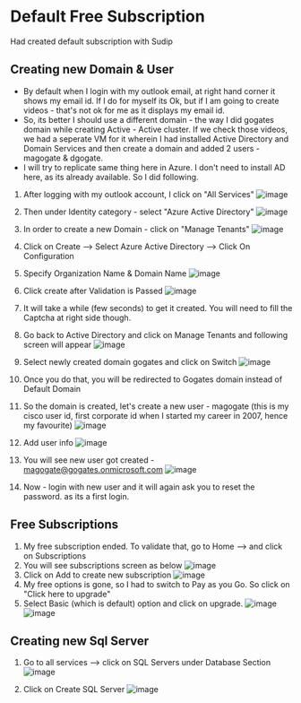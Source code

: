 # Default Free Subscription
Had created default subscription with Sudip
## Creating new Domain & User
- By default when I login with my outlook email, at right hand corner it shows my email id. If I do for myself its Ok, but if I am going to create videos - that's not ok for me as it displays my email id.
- So, its better I should use a different domain - the way I did gogates domain while creating Active - Active cluster. If we check those videos, we had a seperate VM for it wherein I had installed Active Directory and Domain Services and then create a domain and added 2 users - magogate & dgogate.
- I will try to replicate same thing here in Azure. I don't need to install AD here, as its already available. So I did following.
1. After logging with my outlook account, I click on "All Services"
![image](https://user-images.githubusercontent.com/45523211/176974067-3c2cc56f-2d69-4aba-aa38-4bba5b0a5710.png )

2. Then under Identity category - select "Azure Active Directory"
![image](https://user-images.githubusercontent.com/45523211/176974114-ce74a3c7-b7d0-42c5-8989-41458cf00dff.png )

3. In order to create a new Domain - click on "Manage Tenants"
![image](https://user-images.githubusercontent.com/45523211/176974155-8380edba-dae1-42af-a417-c44efef3d8c4.png )

4. Click on Create --> Select Azure Active Directory --> Click On Configuration
5. Specify Organization Name & Domain Name
![image](https://user-images.githubusercontent.com/45523211/176974984-f0636284-86e1-4767-8cf2-4ca87502b838.png )
6. Click create after Validation is Passed
![image](https://user-images.githubusercontent.com/45523211/176975031-f720348c-2df5-495b-aa41-9c8e8b696a27.png )
7. It will take a while (few seconds) to get it created. You will need to fill the Captcha at right side though.
8. Go back to Active Directory and click on Manage Tenants and following screen will appear
![image](https://user-images.githubusercontent.com/45523211/176975184-3a4603a2-00ca-437a-ae72-ab311df5f39b.png )
9. Select newly created domain gogates and click on Switch
![image](https://user-images.githubusercontent.com/45523211/176975200-78065375-78bf-4a5e-8436-d7497a99b508.png )
10. Once you do that, you will be redirected to Gogates domain instead of Default Domain
11. So the domain is created, let's create a new user - magogate (this is my cisco user id, first corporate id when I started my career in 2007, hence my favourite)
![image](https://user-images.githubusercontent.com/45523211/176975301-82e3ce21-b8e0-44fa-ac2b-4ef28b499662.png )
12. Add user info
![image](https://user-images.githubusercontent.com/45523211/176975375-be1295e0-9961-42d9-912a-1a982a8bd4a1.png )
13. You will see new user got created - magogate@gogates.onmicrosoft.com
![image](https://user-images.githubusercontent.com/45523211/176975428-ca226c42-4af3-4f6f-b61b-f8527efe41d5.png )
14. Now - login with new user and it will again ask you to reset the password. as its a first login.

## Free Subscriptions
1. My free subscription ended. To validate that, go to Home --> and click on Subscriptions
2. You will see subscriptions screen as below
![image](https://user-images.githubusercontent.com/45523211/176978823-5b3fd9cc-5966-4f6c-8edb-5dde4ecdf206.png)
3. Click on Add to create new subscription
![image](https://user-images.githubusercontent.com/45523211/176978853-94702c84-6483-4222-9786-ea0152d54fdc.png)
4. My free options is gone, so I had to switch to Pay as you Go. So click on "Click here to upgrade"
5. Select Basic (which is default) option and click on upgrade.
![image](https://user-images.githubusercontent.com/45523211/177005782-63cf9feb-3bdc-46fc-badc-d67a1269c941.png)
![image](https://user-images.githubusercontent.com/45523211/177005802-faa827f7-9495-40af-ae47-3ddf7b7c5404.png)

## Creating new Sql Server
1. Go to all services --> click on SQL Servers under Database Section
![image](https://user-images.githubusercontent.com/45523211/177005851-c6892061-9c5f-4dde-83d6-994525040dbf.png)

2. Click on Create SQL Server
![image](https://user-images.githubusercontent.com/45523211/176978454-50020a34-b167-40a4-adea-32005ab2973b.png)

